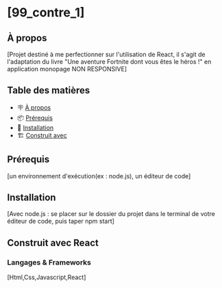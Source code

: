 # [99_contre_1]

## À propos

[Projet destiné à me perfectionner sur l'utilisation de React, il s'agit de l'adaptation du livre "Une aventure Fortnite dont vous êtes le héros !" en application monopage NON RESPONSIVE]

## Table des matières

- 🪧 [À propos](#à-propos)
- 📦 [Prérequis](#prérequis)
- 🚀 [Installation](#installation)
- 🏗️ [Construit avec](#construit-avec)

## Prérequis

[un environnement d'exécution(ex : node.js), un éditeur de code]

## Installation

[Avec node.js : se placer sur le dossier du projet dans le terminal de votre éditeur de code, puis taper npm start]

## Construit avec React

### Langages & Frameworks

[Html,Css,Javascript,React]

























